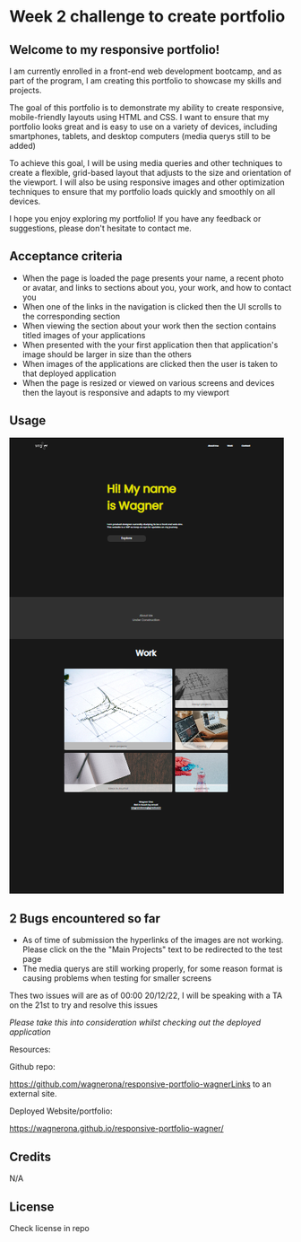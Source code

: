 # Week 2 challenge to create portfolio

## Welcome to my responsive portfolio!

I am currently enrolled in a front-end web development bootcamp, and as part of the program, I am creating this portfolio to showcase my skills and projects.

The goal of this portfolio is to demonstrate my ability to create responsive, mobile-friendly layouts using HTML and CSS. I want to ensure that my portfolio looks great and is easy to use on a variety of devices, including smartphones, tablets, and desktop computers (media querys still to be added)

To achieve this goal, I will be using media queries and other techniques to create a flexible, grid-based layout that adjusts to the size and orientation of the viewport. I will also be using responsive images and other optimization techniques to ensure that my portfolio loads quickly and smoothly on all devices.

I hope you enjoy exploring my portfolio! If you have any feedback or suggestions, please don't hesitate to contact me.

## Acceptance criteria 

- When the page is loaded the page presents your name, a recent photo or avatar, and links to sections about you, your work, and how to contact you
- When one of the links in the navigation is clicked then the UI scrolls to the corresponding section
- When viewing the section about your work then the section contains titled images of your applications
- When presented with the your first application then that application's image should be larger in size than the others
- When images of the applications are clicked then the user is taken to that deployed application
- When the page is resized or viewed on various screens and devices then the layout is responsive and adapts to my viewport

## Usage
![responsive-portfolio](assets/images/Full%20page.png)

## 2 Bugs encountered so far
- As of time of submission the hyperlinks of the images are not working. Please click on the the "Main Projects" text to be redirected to the test page
- The media querys are still working properly, for some reason format is causing problems when testing for smaller screens

Thes two issues will are as of 00:00 20/12/22, I will be speaking with a TA on the 21st to try and resolve this issues

*Please take this into consideration whilst checking out the deployed application*

Resources:

Github repo:

https://github.com/wagnerona/responsive-portfolio-wagnerLinks to an external site.

Deployed Website/portfolio:

https://wagnerona.github.io/responsive-portfolio-wagner/

## Credits

N/A

## License

Check license in repo




